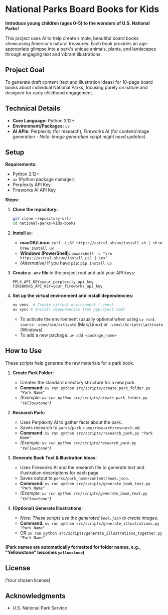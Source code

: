 # National Parks Board Books for Kids

**Introduce young children (ages 0-5) to the wonders of U.S. National Parks!**

This project uses AI to help create simple, beautiful board books showcasing America's natural treasures. Each book provides an age-appropriate glimpse into a park's unique animals, plants, and landscapes through engaging text and vibrant illustrations.

## Project Goal

To generate draft content (text and illustration ideas) for 10-page board books about individual National Parks, focusing purely on nature and designed for early childhood engagement.

## Technical Details

*   **Core Language:** Python 3.12+
*   **Environment/Packages:** `uv`
*   **AI APIs:** Perplexity (for research), Fireworks AI (for content/image generation - *Note: Image generation script might need updates*)

## Setup

**Requirements:**

*   Python 3.12+
*   `uv` (Python package manager)
*   Perplexity API Key
*   Fireworks AI API Key

**Steps:**

1.  **Clone the repository:**
    ```bash
    git clone <repository-url>
    cd national-parks-kids-books
    ```

2.  **Install `uv`:**
    *   **macOS/Linux:** `curl -LsSf https://astral.sh/uv/install.sh | sh` or `brew install uv`
    *   **Windows (PowerShell):** `powershell -c "irm https://astral.sh/uv/install.ps1 | iex"`
    *   *(Alternative)* If you have `pip`: `pip install uv`

3.  **Create a `.env` file** in the project root and add your API keys:
    ```dotenv
    PPLX_API_KEY=your_perplexity_api_key
    FIREWORKS_API_KEY=your_fireworks_api_key
    ```

4.  **Set up the virtual environment and install dependencies:**
    ```bash
    uv venv  # Create virtual environment (.venv)
    uv sync # Install dependencies from pyproject.toml
    ```
    *   To activate the environment (usually optional when using `uv run`): `source .venv/bin/activate` (Mac/Linux) or `.venv\\Scripts\\activate` (Windows)
    *   To add a new package: `uv add <package_name>`

## How to Use

These scripts help generate the raw materials for a park book.

1.  **Create Park Folder:**
    *   Creates the standard directory structure for a new park.
    *   **Command:** `uv run python src/scripts/create_park_folder.py "Park Name"`
    *   *(Example: `uv run python src/scripts/create_park_folder.py "Yellowstone"`)*

2.  **Research Park:**
    *   Uses Perplexity AI to gather facts about the park.
    *   Saves research to `parks/park_name/research/research.md`.
    *   **Command:** `uv run python src/scripts/research_park.py "Park Name"`
    *   *(Example: `uv run python src/scripts/research_park.py "Yellowstone"`)*

3.  **Generate Book Text & Illustration Ideas:**
    *   Uses Fireworks AI and the research file to generate text and illustration descriptions for each page.
    *   Saves output to `parks/park_name/content/book.json`.
    *   **Command:** `uv run python src/scripts/generate_book_text.py "Park Name"`
    *   *(Example: `uv run python src/scripts/generate_book_text.py "Yellowstone"`)*

4.  **(Optional) Generate Illustrations:**
    *   *Note: These scripts use the generated `book.json` to create images.*
    *   **Command:** `uv run python src/scripts/generate_illustrations.py "Park Name"`
    *   OR `uv run python src/scripts/generate_illustrations_together.py "Park Name"`

**(Park names are automatically formatted for folder names, e.g., "Yellowstone" becomes `yellowstone`)**

## License

[Your chosen license]

## Acknowledgments

*   U.S. National Park Service
